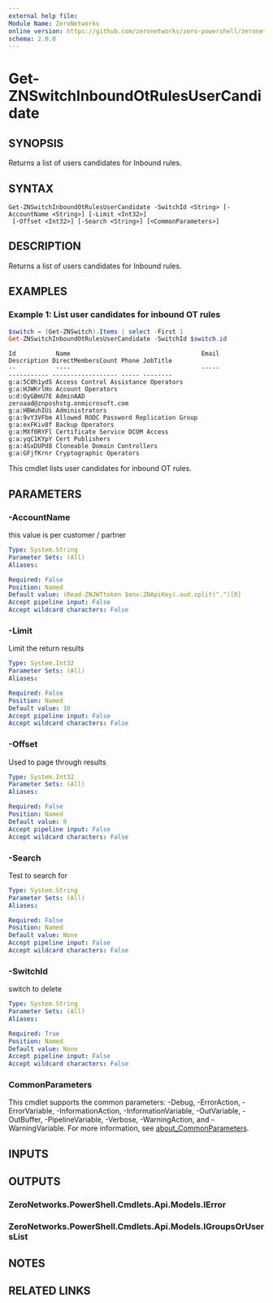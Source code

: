 ```yaml
---
external help file:
Module Name: ZeroNetworks
online version: https://github.com/zeronetworks/zero-powershell/zeronetworks/get-znswitchinboundotrulesusercandidate
schema: 2.0.0
---
```


# Get-ZNSwitchInboundOtRulesUserCandidate

## SYNOPSIS
Returns a list of users candidates for Inbound rules.

## SYNTAX

```
Get-ZNSwitchInboundOtRulesUserCandidate -SwitchId <String> [-AccountName <String>] [-Limit <Int32>]
 [-Offset <Int32>] [-Search <String>] [<CommonParameters>]
```

## DESCRIPTION
Returns a list of users candidates for Inbound rules.

## EXAMPLES

### Example 1: List user candidates for inbound OT rules
```powershell
$switch = (Get-ZNSwitch).Items | select -First 1
Get-ZNSwitchInboundOtRulesUserCandidate -SwitchId $switch.id
```

```output
Id           Name                                    Email                             Description DirectMembersCount Phone JobTitle
--           ----                                    -----                             ----------- ------------------ ----- --------
g:a:5C0h1yd5 Access Control Assistance Operators                                                                            
g:a:HJWKrlHo Account Operators                                                                                              
u:d:OyGBmU7E AdminAAD                                zeroaad@znposhstg.onmicrosoft.com                                      
g:a:HBWuhIUi Administrators                                                                                                 
g:a:9vY3VFbm Allowed RODC Password Replication Group                                                                        
g:a:exFKiv8f Backup Operators                                                                                               
g:a:MXf0RYFl Certificate Service DCOM Access                                                                                
g:a:yqC1KYpY Cert Publishers                                                                                                
g:a:4SxDUPd8 Cloneable Domain Controllers                                                                                   
g:a:GFjfKrnr Cryptographic Operators
```

This cmdlet lists user candidates for inbound OT rules.

## PARAMETERS

### -AccountName
this value is per customer / partner

```yaml
Type: System.String
Parameter Sets: (All)
Aliases:

Required: False
Position: Named
Default value: (Read-ZNJWTtoken $env:ZNApiKey).aud.split(".")[0]
Accept pipeline input: False
Accept wildcard characters: False
```

### -Limit
Limit the return results

```yaml
Type: System.Int32
Parameter Sets: (All)
Aliases:

Required: False
Position: Named
Default value: 10
Accept pipeline input: False
Accept wildcard characters: False
```

### -Offset
Used to page through results

```yaml
Type: System.Int32
Parameter Sets: (All)
Aliases:

Required: False
Position: Named
Default value: 0
Accept pipeline input: False
Accept wildcard characters: False
```

### -Search
Test to search for

```yaml
Type: System.String
Parameter Sets: (All)
Aliases:

Required: False
Position: Named
Default value: None
Accept pipeline input: False
Accept wildcard characters: False
```

### -SwitchId
switch to delete

```yaml
Type: System.String
Parameter Sets: (All)
Aliases:

Required: True
Position: Named
Default value: None
Accept pipeline input: False
Accept wildcard characters: False
```

### CommonParameters
This cmdlet supports the common parameters: -Debug, -ErrorAction, -ErrorVariable, -InformationAction, -InformationVariable, -OutVariable, -OutBuffer, -PipelineVariable, -Verbose, -WarningAction, and -WarningVariable. For more information, see [about_CommonParameters](http://go.microsoft.com/fwlink/?LinkID=113216).

## INPUTS

## OUTPUTS

### ZeroNetworks.PowerShell.Cmdlets.Api.Models.IError

### ZeroNetworks.PowerShell.Cmdlets.Api.Models.IGroupsOrUsersList

## NOTES

## RELATED LINKS

